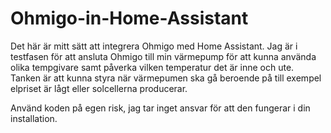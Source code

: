 # Ohmigo-in-Home-Assistant
Det här är mitt sätt att integrera Ohmigo med Home Assistant. 
Jag är i testfasen för att ansluta Ohmigo till min värmepump för att kunna använda olika tempgivare samt påverka vilken temperatur det är inne och ute. 
Tanken är att kunna styra när värmepumen ska gå beroende på till exempel elpriset är lågt eller solcellerna producerar. 

Använd koden på egen risk, jag tar inget ansvar för att den fungerar i din installation. 
